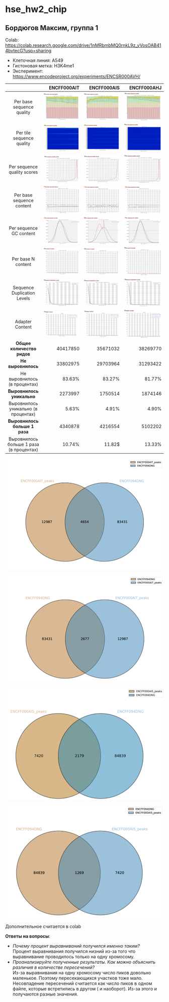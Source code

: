 # hse_hw2_chip
## Бордюгов Максим, группа 1
Colab: https://colab.research.google.com/drive/1nMRbmbMQ0rnkL9z_vVosOAB414bvtecG?usp=sharing
- Клеточная линия: A549
- Гистоновая метка: H3K4me1
- Эксперимент: https://www.encodeproject.org/experiments/ENCSR000AVH/

|                                         | ENCFF000AIT                            | ENCFF000AIS                            | ENCFF000AHJ                            |
| :-------------------------------------: | -------------------------------------: | -------------------------------------: | -------------------------------------: |
| Per base sequence quality               | ![AIT1](img/AIT/1.png "img/AIT/1.png") | ![AIS1](img/AIS/1.png "img/AIS/1.png") | ![AHJ1](img/AHJ/1.png "img/AHJ/1.png") |
| Per tile sequence quality               | ![AIT2](img/AIT/2.png "img/AIT/2.png") | ![AIS2](img/AIS/2.png "img/AIS/2.png") | ![AHJ2](img/AHJ/2.png "img/AHJ/2.png") |
| Per sequence quality scores             | ![AIT3](img/AIT/3.png "img/AIT/3.png") | ![AIS3](img/AIS/3.png "img/AIS/3.png") | ![AHJ3](img/AHJ/3.png "img/AHJ/3.png") |
| Per base sequence content               | ![AIT4](img/AIT/4.png "img/AIT/4.png") | ![AIS4](img/AIS/4.png "img/AIS/4.png") | ![AHJ4](img/AHJ/4.png "img/AHJ/4.png") |
| Per sequence GC content                 | ![AIT5](img/AIT/5.png "img/AIT/5.png") | ![AIS5](img/AIS/5.png "img/AIS/5.png") | ![AHJ5](img/AHJ/5.png "img/AHJ/5.png") |
| Per base N content                      | ![AIT6](img/AIT/6.png "img/AIT/6.png") | ![AIS6](img/AIS/6.png "img/AIS/6.png") | ![AHJ6](img/AHJ/6.png "img/AHJ/6.png") |
| Sequence Duplication Levels             | ![AIT7](img/AIT/7.png "img/AIT/7.png") | ![AIS7](img/AIS/7.png "img/AIS/7.png") | ![AHJ7](img/AHJ/7.png "img/AHJ/7.png") |
| Adapter Content                         | ![AIT8](img/AIT/8.png "img/AIT/8.png") | ![AIS8](img/AIS/8.png "img/AIS/8.png") | ![AHJ8](img/AHJ/8.png "img/AHJ/8.png") |
| __Общее количество ридов__              | 40417850                               | 35671032                               | 38269770                               |
| __Не выровнилось__                      | 33802975                               | 29703964                               | 31293422                               |
| Не выровнилось (в процентах)            | 83.63%                                 | 83.27%                                 | 81.77%                                 |
| __Выровнилось уникально__               | 2273997                                | 1750514                                | 1874146                                |
| Выровнилось уникально (в процентах)     | 5.63%                                  | 4.91%                                  | 4.90%                                  |
| __Выровнилось больше 1 раза__           | 4340878                                | 4216554                                | 5102202                                |
| Выровнилось больше 1 раза (в процентах) | 10.74%                                 | 11.82$                                 | 13.33%                                 |

![venn1](img/venn1.png "img/venn1.png")

![venn2](img/venn2.png "img/venn2.png")

![venn3](img/venn3.png "img/venn3.png")

![venn4](img/venn4.png "img/venn4.png")

Дополнительное считается в colab

__Ответы на вопросы__:
- _Почему процент выравниваний получился именно таким?_  
Процент выравнивания получился низний из-за того что выравнивание проводилось только на одну хромосому.
- _Проанализируйте полученные результаты. Как можно объяснить различия в количестве пересечений?_  
Из-за выравнивания на одну хромосому число пиков довольно маленькое. Поэтому пересекающихся участков тоже мало. Несовпадение пересечений считается как число пиков в одном файле, которые встретились в другом ( и наоборот). Из-за этого и получаются разные значения.